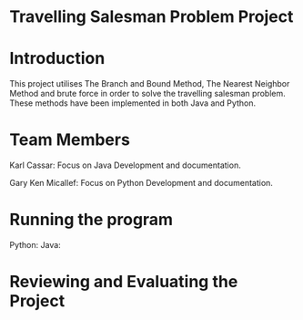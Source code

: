 # Travelling Salesman Problem Project

# Introduction
This project utilises The Branch and Bound Method, The Nearest Neighbor Method and brute force in order to solve the travelling salesman problem. These methods have been implemented in both Java and Python.

# Team Members
Karl Cassar: Focus on Java Development and documentation.

Gary Ken Micallef: Focus on Python Development and documentation.

# Running the program
Python:
Java:

# Reviewing and Evaluating the Project
